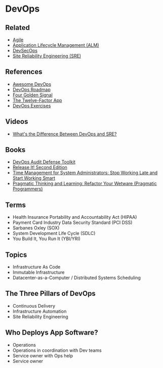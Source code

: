 # DevOps

<!--
https://netflixtechblog.com/full-cycle-developers-at-netflix-a08c31f83249

https://www.google.com/search?client=firefox-b-d&q=PCI+vs+SOX

https://www.linkedin.com/learning/paths/improve-your-continuous-delivery-skills
https://www.linkedin.com/learning/paths/applying-lean-devops-and-agile-to-your-it-organization

https://www.linkedin.com/learning/paths/become-a-devops-engineer

https://www.linkedin.com/learning/devops-foundations-continuous-delivery-continuous-integration/
-->

## Related

- [Agile](/agile.md)
- [Application Lifecycle Management (ALM)](/alm.md)
- [DevSecOps](/devsecops.md)
- [Site Reliability Engineering (SRE)](/sre.md)

## References

- [Awesome DevOps](https://awesome-devops.xyz/)
- [DevOps Roadmap](https://github.com/raycad/devops-roadmap)
- [Four Golden Signal](/4-golden-signals.md)
- [The Twelve-Factor App](/12factor.md)
- [DevOps Exercises](https://github.com/bregman-arie/devops-exercises)

## Videos

- [What's the Difference Between DevOps and SRE?](https://www.youtube.com/watch?v=uTEL8Ff1Zvk)

## Books

- [DevOps Audit Defense Toolkit](https://itrevolution.com/devops-audit-defense-toolkit)
- [Release It! Second Edition](https://pragprog.com/titles/mnee2/release-it-second-edition/)
- [Time Management for System Administrators: Stop Working Late and Start Working Smart](https://www.amazon.com/Time-Management-System-Administrators-Working/)
- [Pragmatic Thinking and Learning: Refactor Your Wetware (Pragmatic Programmers)](https://www.amazon.com/Pragmatic-Thinking-Learning-Refactor-Programmers/)

## Terms

- Health Insurance Portability and Accountability Act (HIPAA)
- Payment Card Industry Data Security Standard (PCI DSS)
- Sarbanes Oxley (SOX)
- System Development Life Cycle (SDLC)
- You Build It, You Run It (YBI/YRI)

## Topics

- Infrastructure As Code
- Immutable Infrastructure
- Datacenter-as-a-Computer / Distributed Systems Scheduling

## The Three Pillars of DevOps

- Continuous Delivery
- Infrastructure Automation
- Site Reliability Engineering

## Who Deploys App Software?

- Operations
- Operations in coordination with Dev teams
- Service owner with Ops help
- Service owner

<!--
## Interview

https://www.youtube.com/watch?v=pO-8y_f8YMQ
https://www.youtube.com/watch?v=oae_Ow8F7mQ
https://www.youtube.com/watch?v=1fdwlRxhZ3I
https://www.youtube.com/watch?v=7c7jGWYaFIs
https://www.youtube.com/watch?v=8Y7cvx7048E
https://www.youtube.com/watch?v=pqNDlQaQvXs
https://www.youtube.com/watch?v=Gnkfs6sa0Yc
https://www.youtube.com/watch?v=1_OqSMv20Mo
https://www.youtube.com/watch?v=No2vS81HplQ
https://www.youtube.com/watch?v=s-t_d-igimU
https://www.youtube.com/watch?v=1yqorTGDIIw
https://www.youtube.com/watch?v=dDm2G0npq5U
https://www.youtube.com/watch?v=j2hucpdekAs
https://www.youtube.com/watch?v=o3xiGsej_CA
https://www.youtube.com/watch?v=4W6JQvtwJlo
https://www.youtube.com/watch?v=xdGdL7ovlw4
https://www.youtube.com/watch?v=k2aNsQKwyOo
https://www.youtube.com/watch?v=LFDrDnKPOTg
https://www.youtube.com/watch?v=xqUxDDLxq8w
https://www.youtube.com/watch?v=btOXpr5V1es
https://www.youtube.com/watch?v=uQ_8is1K_Jg
https://www.youtube.com/watch?v=PmUjrpZpX14
https://www.youtube.com/watch?v=7LIXqe_0w10
https://www.youtube.com/watch?v=e3XJ8sCe1kA
https://www.youtube.com/watch?v=-yG_GUd404Y
https://www.youtube.com/watch?v=12sZO_RZJGs
https://www.youtube.com/watch?v=uAmpySb5m9Q
https://www.youtube.com/watch?v=aJNIf_BD-9M
https://www.youtube.com/watch?v=qoA_tQW60GE
https://www.youtube.com/watch?v=I6m8pa5nfpE
https://www.youtube.com/watch?v=8GRjM_W6cN8
https://www.youtube.com/watch?v=T4lTjCoB6-g
https://www.youtube.com/watch?v=EZMX1wCTDA8
https://www.youtube.com/watch?v=digA0vuWPMk
https://www.youtube.com/watch?v=eIMR82oO2Dc
https://www.youtube.com/watch?v=dNzOWG0k4hw
https://www.youtube.com/watch?v=eXlW6Whw_YY
https://www.youtube.com/watch?v=0qArCAVQlO0
https://www.youtube.com/watch?v=UTKIT6STSVM
https://www.youtube.com/watch?v=XRdeCoP-hi8
https://www.youtube.com/watch?v=cI16T7GOPwM
https://www.youtube.com/watch?v=N01m7JEVYmY
https://www.youtube.com/watch?v=OF0IVHpZ9tk
-->


<!--
##

Jenkins
Ansible
Terraform
AWS

## Interviews

BEST Videos

https://www.youtube.com/watch?v=WxjJlYFIWtI


##

https://github.com/bregman-arie/devops-exercises

https://github.com/jakshi/devops-interview-questions

https://github.com/Chaws465/devops-interview-questions

https://github.com/DNXLabs/DevOps-Interview-Questions

https://gist.github.com/chan48/42d1aa3d5ba082d45fad872454cc61f1

https://github.com/hadisinaee/devops-interview-questions

https://github.com/Tikam02/DevOps-Guide/blob/master/Interview/Dev-ops-Interview.md

https://passmyinterview.com/devops-engineer-interview/

https://www.youtube.com/watch?v=rH-Gelb360o
https://www.youtube.com/watch?v=wgQ3rHFTM4E
https://www.youtube.com/watch?v=S5NhfkP9nus
https://www.youtube.com/watch?v=vlsLxaY4P7M
https://www.youtube.com/watch?v=03aMd5FQpvw
https://www.youtube.com/watch?v=7WJ31VFk1_Y
https://www.youtube.com/watch?v=erImSX-j6xk
https://www.youtube.com/watch?v=yulGNwmync0
https://www.youtube.com/watch?v=5w8qVukxXXY
https://www.youtube.com/watch?v=clZgb8GA6xI
https://www.youtube.com/watch?v=adaAs93-jiE
https://www.youtube.com/watch?v=clZgb8GA6xI
https://www.youtube.com/watch?v=xa8GriYIYLE
https://www.youtube.com/watch?v=ECfSl5rc4_Y
https://www.youtube.com/watch?v=RUcWQBqKOPE
https://www.youtube.com/watch?v=mdb_wWaKXK8
https://www.youtube.com/watch?v=x6qQnLTVyTg
https://www.youtube.com/watch?v=H3PKXI0WKmA

https://app.pluralsight.com/paths/skills/understanding-devops

https://www.linkedin.com/learning/devops-foundations-microservices/what-microservices-mean-for-devops
https://www.linkedin.com/learning/devops-foundations/development-and-operations-2
https://www.linkedin.com/learning/devops-foundations-your-first-project/your-first-project-devopsified
https://www.linkedin.com/learning/succeeding-in-devops/your-role-as-a-devops-engineer

https://app.pluralsight.com/paths/skill/understanding-devops

https://www.linkedin.com/learning/devops-foundations-devsecops/welcome
https://www.linkedin.com/learning/devops-foundations-containers/welcome
https://www.linkedin.com/learning/devops-foundations-transforming-the-enterprise/transforming-your-organization

https://www.linkedin.com/learning/learning-azure-devops-10005641/
https://www.linkedin.com/learning/devops-foundations-accelerating-continuous-delivery-in-the-enterprise/take-your-ci-cd-to-the-next-level
https://www.linkedin.com/learning/devops-foundations-lean-and-agile/lean-and-agile-in-devops-3
https://www.linkedin.com/learning/software-testing-foundations-continuous-testing-and-devops/what-should-testers-know-about-devops

https://olympus.greatlearning.in/courses/15689/pages/session-overview?module_item_id=676880

GitLab -> Jenkins

GitHub -> Jenkins
https://www.youtube.com/watch?v=fsvjTekaQVE&list=PLLYW3zEOaqlICpMHCGAKG2V-SwX1aZCH5

Kubernetes
GitHub Actions

Docker Onbuild
https://www.youtube.com/watch?v=GOJ5ICKyzoA&list=PLLYW3zEOaqlKjN4o2FyD7lQGD1i0rzKgF

Ansible
https://www.youtube.com/watch?v=tl0aT4-XrZ8&list=PLLYW3zEOaqlJqHktlXHCVzBTmcpL-izFq

Ansible Galaxy
AWS EC2
Git
UNIX Shell Scripting
Terraform
Perl

Set GitLab default branch*

https://www.novelvista.com/blogs/devops/top-20-devops-interview-question-answers?utm_source=Youtube


https://github.com/DeekshithSN/Devops_interview_questions
https://www.youtube.com/watch?v=RtYw7f0KyV0


Load Balance
-->
